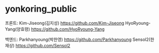 # yonkoring_public

프론트: 
Kim-Jiseong(김지성) https://github.com/Kim-Jiseong
HyoRyoung-Yang(양효령) https://github.com/HyoRyoung-Yang

백엔드:
Parkhanyoung(박한영) https://github.com/Parkhanyoung
Sensol2(한재상) https://github.com/Sensol2
